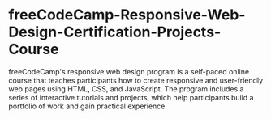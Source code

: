 # freeCodeCamp-Responsive-Web-Design-Certification-Projects-Course
freeCodeCamp's responsive web design program is a self-paced online course that teaches participants how to create responsive and user-friendly web pages using HTML, CSS, and JavaScript. The program includes a series of interactive tutorials and projects, which help participants build a portfolio of work and gain practical experience
